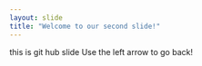 ```yaml
---
layout: slide
title: "Welcome to our second slide!"
---
```

this is git hub slide
Use the left arrow to go back!